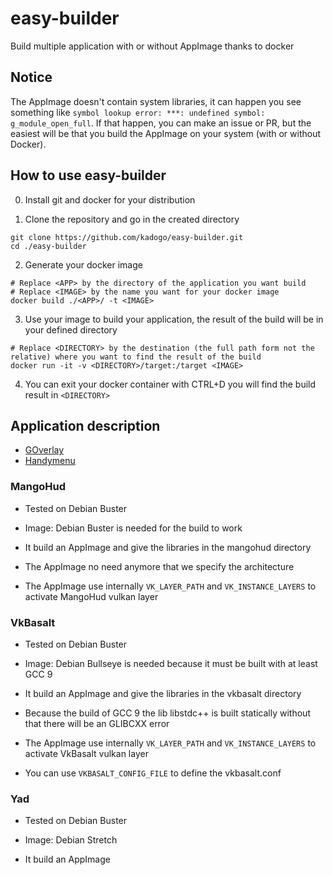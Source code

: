 # easy-builder
Build multiple application with or without AppImage thanks to docker

## Notice

The AppImage doesn't contain system libraries, it can happen you see something like `symbol lookup error: ***: undefined symbol: g_module_open_full`. If that happen, you can make an issue or PR, but the easiest will be that you build the AppImage on your system (with or without Docker).

## How to use easy-builder

0) Install git and docker for your distribution

1) Clone the repository and go in the created directory

```
git clone https://github.com/kadogo/easy-builder.git
cd ./easy-builder
```

2) Generate your docker image

```
# Replace <APP> by the directory of the application you want build
# Replace <IMAGE> by the name you want for your docker image
docker build ./<APP>/ -t <IMAGE>
```

3) Use your image to build your application, the result of the build will be in your defined directory

```
# Replace <DIRECTORY> by the destination (the full path form not the relative) where you want to find the result of the build
docker run -it -v <DIRECTORY>/target:/target <IMAGE>
```
4) You can exit your docker container with CTRL+D you will find the build result in `<DIRECTORY>`

## Application description

* [GOverlay](./goverlay/)
* [Handymenu](./handymenu/)

### MangoHud

* Tested on Debian Buster

* Image: Debian Buster is needed for the build to work
* It build an AppImage and give the libraries in the mangohud directory

* The AppImage no need anymore that we specify the architecture
* The AppImage use internally `VK_LAYER_PATH` and `VK_INSTANCE_LAYERS` to activate MangoHud vulkan layer

### VkBasalt

* Tested on Debian Buster

* Image: Debian Bullseye is needed because it must be built with at least GCC 9
* It build an AppImage and give the libraries in the vkbasalt directory

* Because the build of GCC 9 the lib libstdc++ is built statically without that there will be an GLIBCXX error
* The AppImage use internally `VK_LAYER_PATH` and `VK_INSTANCE_LAYERS` to activate VkBasalt vulkan layer
* You can use `VKBASALT_CONFIG_FILE` to define the vkbasalt.conf

### Yad

* Tested on Debian Buster

* Image: Debian Stretch
* It build an AppImage
